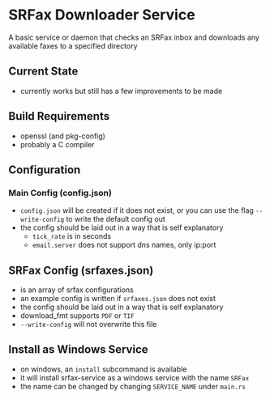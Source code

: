 # SRFax Downloader Service
A basic service or daemon that checks an SRFax inbox and downloads any
available faxes to a specified directory

## Current State
- currently works but still has a few improvements to be made

## Build Requirements
- openssl (and pkg-config)
- probably a C compiler

## Configuration
### Main Config (config.json)
- `config.json` will be created if it does not exist, or you can use the flag
  `--write-config` to write the default config out
- the config should be laid out in a way that is self explanatory
    - `tick_rate` is in seconds
    - `email.server` does not support dns names, only ip:port

## SRFax Config (srfaxes.json)
- is an array of srfax configurations
- an example config is written if `srfaxes.json` does not exist
- the config should be laid out in a way that is self explanatory
- download_fmt supports `PDF` or `TIF`
- `--write-config` will not overwrite this file

## Install as Windows Service
- on windows, an `install` subcommand is available
- it will install srfax-service as a windows service with the name `SRFax`
- the name can be changed by changing `SERVICE_NAME` under `main.rs`
